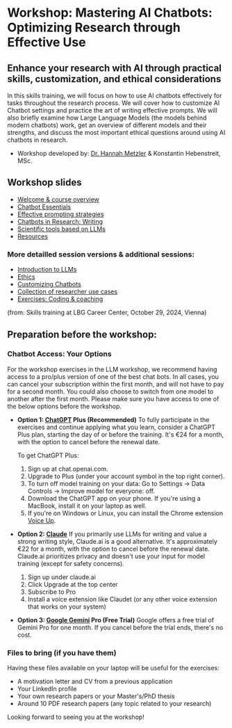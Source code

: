 # Workshop: Mastering AI Chatbots: Optimizing Research through Effective Use

## Enhance your research with AI through practical skills, customization, and ethical considerations

In this skills training, we will focus on how to use AI chatbots effectively for tasks throughout the research process. 
We will cover how to customize AI Chatbot settings and practice the art of writing effective prompts. 
We will also briefly examine how Large Language Models (the models behind modern chatbots) work, get an overview of different models
and their strengths, and discuss the most important ethical questions around using AI chatbots in research.

- Workshop developed by: [Dr. Hannah Metzler](www.hannahmetzler.eu) & Konstantin Hebenstreit, MSc.


## Workshop slides

- [Welcome & course overview](https://hannahmetzler.eu/ai_skills/WelcomeKrems)
- [Chatbot Essentials](https://hannahmetzler.eu/ai_skills/Prompting)
- [Effective prompting strategies](https://hannahmetzler.eu/ai_skills/Prompting/#/effective-prompting)
- [Chatbots in Research: Writing](https://hannahmetzler.eu/ai_skills/Writing)
- [Scientific tools based on LLMs](https://hannahmetzler.eu/ai_skills/Research)
- [Resources](https://hannahmetzler.eu/ai_skills/Resources)

### More detailled session versions & additional sessions: 

- [Introduction to LLMs](https://hannahmetzler.eu/ai_skills/Introduction)
- [Ethics](https://hannahmetzler.eu/ai_skills/Ethics)
- [Customizing Chatbots](https://hannahmetzler.eu/ai_skills/Customizing)
- [Collection of researcher use cases](https://hannahmetzler.eu/ai_skills/Research/#/researcher-use-cases)
- [Exercises: Coding & coaching](https://hannahmetzler.eu/ai_skills/CodingCoaching)

(from: Skills training at LBG Career Center, October 29, 2024, Vienna)

## Preparation before the workshop: 

### Chatbot Access: Your Options

For the workshop exercises in the LLM workshop, we recommend having access to a pro/plus version of one of the best chat bots. In all cases, you can cancel your subscription within the first month, and will not have to pay for a second month. You could also choose to switch from one model to another after the first month. Please make sure you have access to one of the below options before the workshop. 

* **Option 1: [ChatGPT](http://chat.openai.com) Plus (Recommended)** To fully participate in the exercises and continue applying what you learn, consider a ChatGPT Plus plan, starting the day of or before the training. It's €24 for a month, with the option to cancel before the renewal date.

   To get ChatGPT Plus:

    1. Sign up at chat.openai.com.  
    2. Upgrade to Plus (under your account symbol in the top right corner).  
    3. To turn off model training on your data: Go to Settings → Data Controls → Improve model for everyone: off.  
    4. Download the ChatGPT app on your phone. If you're using a MacBook, install it on your laptop as well.  
    5. If you're on Windows or Linux, you can install the Chrome extension [Voice Up](https://voicecontrol.chat/).

* **Option 2: [Claude](http://Claude.ai)** If you primarily use LLMs for writing and value a strong writing style, Claude.ai is a good alternative. It's approximately €22 for a month, with the option to cancel before the renewal date. Claude.ai prioritizes privacy and doesn't use your input for model training (except for safety concerns).
    1. Sign up under claude.ai
    2. Click Upgrade at the top center
    3. Subscribe to Pro
    4. Install a voice extension like Claudet (or any other voice extension that works on your system)

* **Option 3: [Google Gemini](https://gemini.google/advanced/) Pro (Free Trial)** Google offers a free trial of Gemini Pro for one month. If you cancel before the trial ends, there's no cost.

### Files to bring (if you have them)

Having these files available on your laptop will be useful for the exercises: 

* A motivation letter and CV from a previous application  
* Your LinkedIn profile  
* Your own research papers or your Master's/PhD thesis  
* Around 10 PDF research papers (any topic related to your research)

Looking forward to seeing you at the workshop\!
